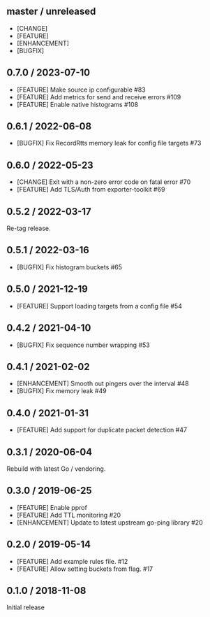 ## master / unreleased

* [CHANGE]
* [FEATURE]
* [ENHANCEMENT]
* [BUGFIX]

## 0.7.0 / 2023-07-10

* [FEATURE] Make source ip configurable #83
* [FEATURE] Add metrics for send and receive errors #109
* [FEATURE] Enable native histograms  #108

## 0.6.1 / 2022-06-08

* [BUGFIX] Fix RecordRtts memory leak for config file targets #73

## 0.6.0 / 2022-05-23

* [CHANGE] Exit with a non-zero error code on fatal error #70
* [FEATURE] Add TLS/Auth from exporter-toolkit #69

## 0.5.2 / 2022-03-17

Re-tag release.

## 0.5.1 / 2022-03-16

* [BUGFIX] Fix histogram buckets #65

## 0.5.0 / 2021-12-19

* [FEATURE] Support loading targets from a config file #54

## 0.4.2 / 2021-04-10

* [BUGFIX] Fix sequence number wrapping #53

## 0.4.1 / 2021-02-02

* [ENHANCEMENT] Smooth out pingers over the interval #48
* [BUGFIX] Fix memory leak #49

## 0.4.0 / 2021-01-31

* [FEATURE] Add support for duplicate packet detection #47

## 0.3.1 / 2020-06-04

Rebuild with latest Go / vendoring.

## 0.3.0 / 2019-06-25

* [FEATURE] Enable pprof
* [FEATURE] Add TTL monitoring #20
* [ENHANCEMENT] Update to latest upstream go-ping library #20

## 0.2.0 / 2019-05-14

* [FEATURE] Add example rules file. #12
* [FEATURE] Allow setting buckets from flag. #17

## 0.1.0 / 2018-11-08

Initial release
